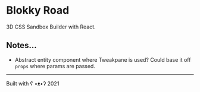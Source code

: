 # Blokky Road

3D CSS Sandbox Builder with React.

## Notes...
- Abstract entity component where Tweakpane is used? Could base it off `props` where params are passed.

---

Built with ʕ •ᴥ•ʔ 2021